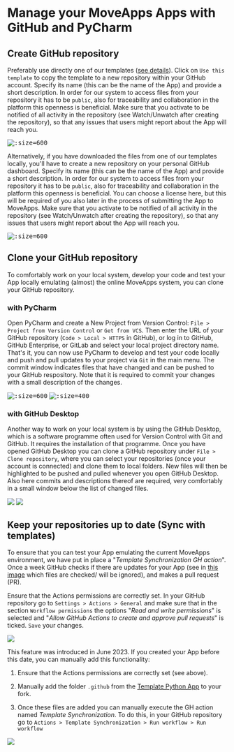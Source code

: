 # Manage your MoveApps Apps with GitHub and PyCharm

## Create GitHub repository
Preferably use directly one of our templates ([see details](create_py_app.md)). Click on `Use this template` to copy the template to a new repository within your GitHub account. Specify its name (this can be the name of the App) and provide a short description. In order for our system to access files from your repository it has to be `public`, also for traceability and collaboration in the platform this openness is beneficial. Make sure that you activate to be notified of all activity in the repository (see Watch/Unwatch after creating the repository), so that any issues that users might report about the App will reach you.

<kbd>![](files/create_repository_py_template.png ':size=600')</kbd>

Alternatively, if you have downloaded the files from one of our templates locally, you'll have to create a new repository on your personal GitHub dashboard. Specify its name (this can be the name of the App) and provide a short description. In order for our system to access files from your repository it has to be `public`, also for traceability and collaboration in the platform this openness is beneficial. You can choose a license here, but this will be required of you also later in the process of submitting the App to MoveApps. Make sure that you activate to be notified of all activity in the repository (see Watch/Unwatch after creating the repository), so that any issues that users might report about the App will reach you.

<kbd>![](files/Github_newRepo.png ':size=600')</kbd>

## Clone your GitHub repository
To comfortably work on your local system, develop your code and test your App locally emulating (almost) the online MoveApps system, you can clone your GitHub repository. 

### with PyCharm
Open PyCharm and create a New Project from Version Control: `File > Project from Version Control` or `Get from VCS`. Then enter the URL of your GitHub repository (`Code > Local > HTTPS` in GitHub), or log in to GitHub, GitHub Enterprise, or GitLab and select your local project directory name. That's it, you can now use PyCharm to develop and test your code locally and push and pull updates to your project via `Git` in the main menu. The commit window indicates files that have changed and can be pushed to your GitHub respository. Note that it is required to commit your changes with a small description of the changes.

<kbd>![](files/PyCharm_Clone.png ':size=600')</kbd>
<kbd>![](files/PyCharm_GitOverview.png ':size=400')</kbd>

### with GitHub Desktop
Another way to work on your local system is by using the GitHub Desktop, which is a software programme often used for Version Control with Git and GitHub. It requires the installation of that programme. Once you have opened GitHub Desktop you can clone a GitHub repository under `File > Clone repository`, where you can select your repositories (once your account is connected) and clone them to local folders. New files will then be highlighted to be pushed and pulled whenever you open GitHub Desktop. Also here commits and descriptions thereof are required, very comfortably in a small window below the list of changed files.

<kbd>![](files/GitDesktop_Clone.png)</kbd>
<kbd>![](files/GitDesktop_Overview.png)</kbd>

## Keep your repositories up to date (Sync with templates)
To ensure that you can test your App emulating the current MoveApps environment, we have put in place a "*Template Synchronization GH action*". Once a week GitHub checks if there are updates for your App (see in [this image](create_py_app.md#how-to-create-a-python-app) which files are checked/ will be ignored), and makes a pull request (PR).

Ensure that the Actions permissions are correctly set. In your GitHub repository go to `Settings > Actions > General` and make sure that in the section `Workflow permissions` the options "*Read and write permissions*" is selected and "*Allow GitHub Actions to create and approve pull requests*" is ticked. `Save` your changes.

<kbd>![](files/github_action_permission.png)</kbd>

This feature was introduced in June 2023. If you created your App before this date, you can manually add this functionality:
1. Ensure that the Actions permissions are correctly set (see above).

2. Manually add the folder `.github` from the [Template Python App](https://github.com/movestore/python-sdk) to your fork.

3. Once these files are added you can manually execute the GH action named *Template Synchronization*.
To do this, in your GitHub repository go to `Actions > Template Synchronization > Run workflow > Run workflow`

<kbd>![](files/sync_py_template.png)</kbd>



